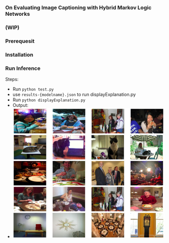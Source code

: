 ### On Evaluating Image Captioning with Hybrid Markov Logic Networks
### (WIP)

### Prerequesit

### Installation

### Run Inference
Steps:
- Run `python test.py`
- use `results-{modelname}.json` to run displayExplanation.py
- Run `python displayExplanation.py`
- Output:
- ![alt text](https://github.com/Monikshah/caption-explanation-hmln/blob/main/output/display-output.png)

 

